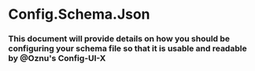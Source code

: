 # Config.Schema.Json
### This document will provide details on how you should be configuring your schema file so that it is usable and readable by @Oznu's Config-UI-X